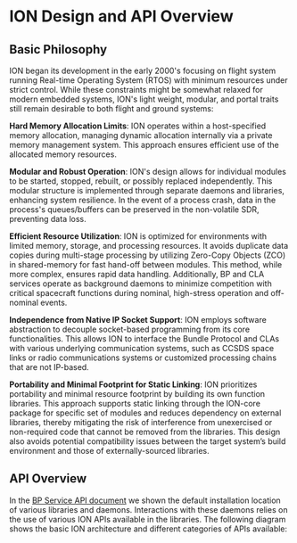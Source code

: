 # ION Design and API Overview

## Basic Philosophy

ION began its development in the early 2000's focusing on flight system running Real-time Operating System (RTOS) with minimum resources under strict control. While these constraints might be somewhat relaxed for modern embedded systems, ION's light weight, modular, and portal traits still remain desirable to both flight and ground systems:

**Hard Memory Allocation Limits**: ION operates within a host-specified memory allocation, managing dynamic allocation internally via a private memory management system. This approach ensures efficient use of the allocated memory resources.

**Modular and Robust Operation**: ION's design allows for individual modules to be started, stopped, rebuilt, or possibly replaced independently. This modular structure is implemented through separate daemons and libraries, enhancing system resilience. In the event of a process crash, data in the process's queues/buffers can be preserved in the non-volatile SDR, preventing data loss.

**Efficient Resource Utilization**: ION is optimized for environments with limited memory, storage, and processing resources. It avoids duplicate data copies during multi-stage processing by utilizing Zero-Copy Objects (ZCO) in shared-memory for fast hand-off between modules. This method, while more complex, ensures rapid data handling. Additionally, BP and CLA services operate as background daemons to minimize competition with critical spacecraft functions during nominal, high-stress operation and off-nominal events.

**Independence from Native IP Socket Support**: ION employs software abstraction to decouple socket-based programming from its core functionalities. This allows ION to interface the Bundle Protocol and CLAs with various underlying communication systems, such as CCSDS space links or radio communications systems or customized processing chains that are not IP-based.

**Portability and Minimal Footprint for Static Linking**: ION prioritizes portability and minimal resource footprint by building its own function libraries. This approach supports static linking through the ION-core package for specific set of modules and reduces dependency on external libraries, thereby mitigating the risk of interference from unexercised or non-required code that cannot be removed from the libraries. This design also avoids potential compatibility issues between the target system’s build environment and those of externally-sourced libraries.

## API Overview

In the [BP Service API document](./BP-Service-API.md) we shown the default installation location of various libraries and daemons. Interactions with these daemons relies on the use of various ION APIs available in the libraries. The following diagram shows the basic ION architecture and different categories of APIs available:

